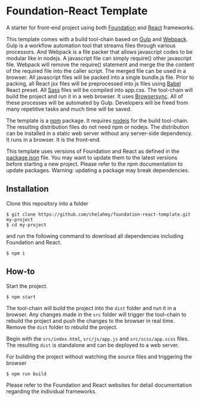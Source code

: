 # Foundation-React Template
A starter for front-end project using both [Foundation](https://foundation.zurb.com) and [React](https://reactjs.org) frameworks.

This template comes with a build tool-chain based on [Gulp](https://gulpjs.com) and [Webpack](https://webpack.js.org). Gulp is a workflow automation tool that streams files through various processors. And Webpack is a file packer that allows javascript codes to be modular like in nodejs. A javascript file can simply require() other javascript file. Webpack will remove the require() statement and merge the the content of the required file into the caller script. The merged file can be used in a browser. All javascript files will be packed into a single bundle.js file. Prior to packing, all React jsx files will be preprocessed into js files using [Babel](https://babeljs.io) React preset. All [Sass](https://sass-lang.com) files will be compiled into app.css. The tool-chain will build the project and run it in a web browser. It uses [Browsersync](https://browsersync.io). All of these processes will be automated by Gulp. Developers will be freed from many repetitive tasks and much time will be saved.

The template is a [npm](https://www.npmjs.com) package. It requires [nodejs](https://nodejs.org/en/) for the build tool-chain. The resulting distribution files do not need npm or nodejs. The distribution can be installed in a static web server without any server-side dependency. It runs in a browser. It is the front-end.

This template uses versions of Foundation and React as defined in the [package.json](https://github.com/chelahmy/foundation-react-template/blob/master/package.json) file. You may want to update them to the latest versions before starting a new project. Please refer to the npm documentation to update packages. Warning: updating a package may break dependencies.

## Installation
Clone this repository into a folder
```
$ git clone https://github.com/chelahmy/foundation-react-template.git my-project
$ cd my-project
```
and run the following command to download all dependencies including Foundation and React.
```
$ npm i
```

## How-to
Start the project.
```
$ npm start
```
The tool-chain will build the project into the `dist` folder and run it in a browser. Any changes made in the `src` folder will trigger the tool-chain to rebuild the project and push the changes to the browser in real time. Remove the `dist` folder to rebuild the project.

Begin with the `src/index.html`, `src/js/app.js` and `src/scss/app.scss` files. The resulting `dist` is standalone and can be deployed to a web server.

For building the project without watching the source files and triggering the browser
```
$ npm run build
```

Please refer to the Foundation and React websites for detail documentation regarding the individual frameworks.
